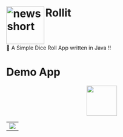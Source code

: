 

# Rollit  <img align="left" alt="newsshort" width="100" src="https://user-images.githubusercontent.com/57338455/143864258-6f42c8e2-2b8c-48e0-9eb1-50fdc1db5b0a.png"/>

<br>
<br>

📰 A Simple Dice Roll App written in Java !!


# Demo App

<p align="center">
  <a href="https://github.com/gauravr397/NewsShort/releases/download/v1.0/NewsShort.apk">
    <img src="https://www.inspirefm.org/wp-content/uploads/button-apk.png" height="80">
  </a>
</p>

<table align="center" style="width:100%">

  <tr>
    <td><img src="https://user-images.githubusercontent.com/57338455/143864717-fb630267-29c2-4935-b10a-3f2266699d16.gif"/></td>
  </tr>
</table>
